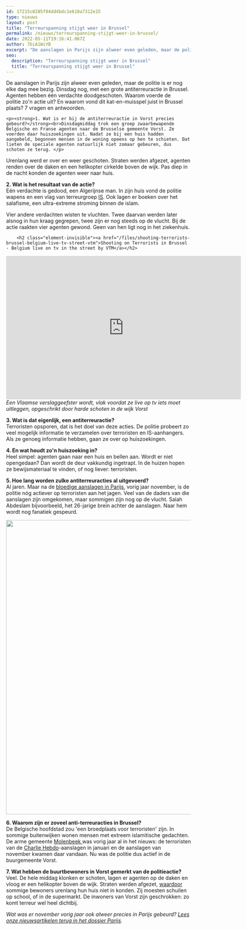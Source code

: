 ```yaml
---
id: 17215c0285f04dd4bdc1e610a7312e15
type: nieuws
layout: post
title: "Terreurspanning stijgt weer in Brussel"
permalink: /nieuws/terreurspanning-stijgt-weer-in-brussel/
date: 2022-05-11T19:16:41.067Z
author: 7biA1WiYB
excerpt: "De aanslagen in Parijs zijn alweer even geleden, maar de politie is er nog elke dag mee bezig. Dinsdag nog, met een grote antiterreuractie in Brussel. Agenten hebben één verdachte doodgeschoten. Waarom voerde de politie zo'n actie uit? En waarom vond dit kat-en-muisspel juist in Brussel plaats? 7 vragen en antwoorden.  "
seo:
  description: "Terreurspanning stijgt weer in Brussel"
  title: "Terreurspanning stijgt weer in Brussel"
---
```

De aanslagen in Parijs zijn alweer even geleden, maar de politie is er nog elke dag mee bezig. Dinsdag nog, met een grote antiterreuractie in Brussel. Agenten hebben één verdachte doodgeschoten. Waarom voerde de politie zo'n actie uit? En waarom vond dit kat-en-muisspel juist in Brussel plaats? 7 vragen en antwoorden.  

    <p><strong>1. Wat is er bij de antiterreuractie in Vorst precies gebeurd?</strong><br>Dinsdagmiddag trok een groep zwaarbewapende Belgische en Franse agenten naar de Brusselse gemeente Vorst. Ze voerden daar huiszoekingen uit. Nadat ze bij een huis hadden aangebeld, begonnen mensen in de woning opeens op hen te schieten. Dat lieten de speciale agenten natuurlijk niet zomaar gebeuren, dus schoten ze terug. </p>
<p>Urenlang werd er over en weer geschoten. Straten werden afgezet, agenten renden over de daken en een helikopter cirkelde boven de wijk. Pas diep in de nacht konden de agenten weer naar huis.</p>
<p><strong>2. Wat is het resultaat van de actie?</strong><br>Eén verdachte is gedood, een Algerijnse man. In zijn huis vond de politie wapens en een vlag van terreurgroep <a href="https://7dagen.netlify.app/dossier-is">IS</a>. Ook lagen er boeken over het salafisme, een ultra-extreme stroming binnen de islam.</p>
<p>Vier andere verdachten wisten te vluchten. Twee daarvan werden later alsnog in hun kraag gegrepen, twee zijn er nog steeds op de vlucht. Bij de actie raakten vier agenten gewond. Geen van hen ligt nog in het ziekenhuis.</p>
<p><div class="media media-element-container media-default"><div id="file-16899" class="file file-video file-video-youtube">

        <h2 class="element-invisible"><a href="/files/shooting-terrorists-brussel-belgium-live-tv-street-vtm">Shooting on Terrorists in Brussel - Belgium live on tv in the street by VTM</a></h2>
    
  
  <div class="content">
    <div class="media-youtube-video media-element file-default media-youtube-1">
  <iframe class="media-youtube-player" width="640" height="390" title="Shooting on Terrorists in Brussel - Belgium live on tv in the street by VTM" src="https://www.youtube.com/embed/9BTaUFUlzUU?wmode=opaque&controls=" name="Shooting on Terrorists in Brussel - Belgium live on tv in the street by VTM" frameborder="0" allowfullscreen="">Video van Shooting on Terrorists in Brussel - Belgium live on tv in the street by VTM</iframe>
</div>
  </div>

  
</div>
</div><em>Een Vlaamse verslaggeefster wordt, vlak voordat ze live op tv iets moet uitleggen, opgeschrikt door harde schoten in de wijk Vorst</em>
<p><strong>3. Wat is dat eigenlijk, een antiterreuractie?</strong><br>Terroristen opsporen, dat is het doel van deze acties. De politie probeert zo veel mogelijk informatie te verzamelen over terroristen en IS-aanhangers. Als ze genoeg informatie hebben, gaan ze over op huiszoekingen.</p>
<p><strong>4. En wat houdt zo'n huiszoeking in?</strong><br>Heel simpel: agenten gaan naar een huis en bellen aan. Wordt er niet opengedaan? Dan wordt de deur vakkundig ingetrapt. In de huizen hopen ze bewijsmateriaal te vinden, of nog liever: terroristen. </p>
<p><strong>5. Hoe lang worden zulke antiterreuracties al uitgevoerd?</strong><br>Al jaren. Maar na de <a href="https://7dagen.netlify.app/nieuws/wat-gebeurde-er-parijs" target="_blank">bloedige aanslagen in Parijs</a>, vorig jaar november, is de politie nóg actiever op terroristen aan het jagen. Veel van de daders van die aanslagen zijn omgekomen, maar sommigen zijn nog op de vlucht. Salah Abdeslam bijvoorbeeld, het 26-jarige brein achter de aanslagen. Naar hem wordt nog fanatiek gespeurd.</p>
<p><div class="media media-element-container media-default"><div id="file-16900" class="file file-image file-image-jpeg">

        
  
  <div class="content">
    <img title="Beeld: AFP" height="800" width="1644" class="media-element file-default" src="https://7dagen.netlify.app/sites/default/files/ANP-42591737%20%281%29.jpg" alt="">  </div>

  
</div>
</div>
<p><strong>6. Waarom zijn er zoveel anti-terreuracties in Brussel?</strong><br>De Belgische hoofdstad zou 'een broedplaats voor terroristen' zijn. In sommige buitenwijken wonen mensen met extreem islamitische gedachten. De arme gemeente <a href="https://7dagen.netlify.app/nieuws/wat-er-mis-met-molenbeek" target="_blank">Molenbeek </a>was vorig jaar al in het nieuws: de terroristen van de <a href="https://7dagen.netlify.app/nieuws/charlie-hebdo-hoe-zat-dat-ook-alweer" target="_blank">Charlie Hebdo</a>-aanslagen in januari en de aanslagen van november kwamen daar vandaan. Nu was de politie dus actief in de buurgemeente Vorst.</p>
<p><strong>7. Wat hebben de buurtbewoners in Vorst gemerkt van de politieactie?</strong><br>Veel. De hele middag klonken er schoten, lagen er agenten op de daken en vloog er een helikopter boven de wijk. Straten werden afgezet, <a href="http://nos.nl/artikel/2093068-belgische-deelgemeente-vreest-voor-imago-na-anti-terreuractie.html" target="_blank">waardoor </a>sommige bewoners urenlang hun huis niet in konden. Zij moesten schuilen op school, of in de supermarkt. De inwoners van Vorst zijn geschrokken: zo komt terreur wel heel dichtbij.</p>
<p><em>Wat was er november vorig jaar ook alweer precies in Parijs gebeurd? <a href="https://7dagen.netlify.app/dossier-parijs" target="_blank">Lees onze nieuwsartikelen terug in het dossier Parijs</a>.</em></p>  
